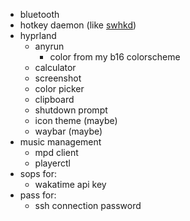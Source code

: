 - bluetooth
- hotkey daemon (like [swhkd](https://github.com/waycrate/swhkd))
- hyprland
  - anyrun
    - color from my b16 colorscheme
  - calculator
  - screenshot
  - color picker
  - clipboard
  - shutdown prompt
  - icon theme (maybe)
  - waybar (maybe)
- music management
  - mpd client
  - playerctl
- sops for:
  - wakatime api key
- pass for:
  - ssh connection password
